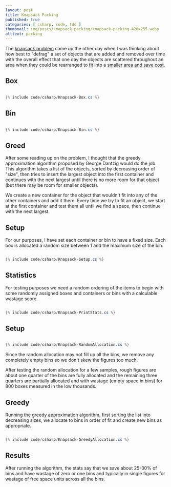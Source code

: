 ```yaml
---
layout: post
title: Knapsack Packing
published: true
categories: [ csharp, code, tdd ]
thumbnail: img/posts/knapsack-packing/knapsack-packing-420x255.webp
alttext: packing
---
```


The <a href="https://en.wikipedia.org/wiki/Knapsack_problem">knapsack problem</a> came up the other day when I 
was thinking about how best to "defrag" a set of objects that are added and removed over time with the overall 
effect that one day the objects are scattered throughout an area when they could be rearranged to 
<a href="https://en.wikipedia.org/wiki/Packing_problems#Packing_squares"> fit</a> into a 
<a href="https://en.wikipedia.org/wiki/Bin_packing_problem">smaller area and save cost</a>.

## Box

~~~csharp

{% include code/csharp/Knapsack-Box.cs %}

~~~

## Bin

~~~csharp

{% include code/csharp/Knapsack-Bin.cs %}

~~~

## Greed

After some reading up on the problem, I thought that the greedy approximation algorithm proposed by George 
Dantzig would do the job. This algorithm takes a list of the objects, sorted by decreasing order of "size", 
then tries to insert the largest object into the first container and continues with the next largest until there 
is no more room for that object (but there may be room for smaller objects). 

We create a new container for the object that wouldn't fit into any of the other containers and add it there. 
Every time we try to fit an object, we start at the first container and test them all until we find a space, 
then continue with the next largest. 

## Setup 

For our purposes, I have set each container or bin to have a fixed size. Each box is allocated a random size between 
1 and the maximum size of the bin. 

~~~csharp

{% include code/csharp/Knapsack-Setup.cs %}

~~~

## Statistics

For testing purposes we need a random ordering of the items to begin with some randomly assigned boxes and 
containers or bins with a calculable wastage score. 

~~~csharp

{% include code/csharp/Knapsack-PrintStats.cs %}

~~~

## Setup 

~~~csharp

{% include code/csharp/Knapsack-RandomAllocation.cs %}

~~~

Since the random allocation may not fill up all the bins, we remove any completely empty bins so we don't skew 
the figures too much. 

After testing the random allocation for a few samples, rough figures are about one quarter of the bins are 
fully allocated and the remaining three quarters are partially allocated and with wastage (empty space 
in bins) for 800 boxes measured in the low thousands.

## Greedy 

Running the greedy approximation algorithm, first sorting the list into decreasing sizes, we allocate to bins in order 
of fit and create new bins as appropriate.  

~~~csharp

{% include code/csharp/Knapsack-GreedyAllocation.cs %}

~~~

## Results

After running the algorithm, the stats say that we save about 25-30% of bins and have wastage of zero or one bins and 
typically in single figures for wastage of free space units across all the bins.  

